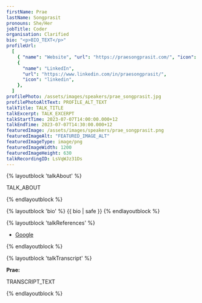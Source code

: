 ```yaml
---
firstName: Prae
lastName: Songprasit
pronouns: She/Her
jobTitle: Coder
organisation: Clarified
bio: "<p>BIO_TEXT</p>"
profileUrl:
  [
    { "name": "Website", "url": "https://praesongprasit.com/", "icon": "code" },
    {
      "name": "LinkedIn",
      "url": "https://www.linkedin.com/in/praesongprasit/",
      "icon": "linkedin",
    },
  ]
profilePhoto: /assets/images/speakers/prae_songprasit.jpg
profilePhotoAltText: PROFILE_ALT_TEXT
talkTitle: TALK_TITLE
talkExcerpt: TALK_EXCERPT
talkStartTime: 2023-07-07T14:00:00.000+12
talkEndTime: 2023-07-07T14:30:00.000+12
featuredImage: /assets/images/speakers/prae_songprasit.png
featuredImageAlt: "FEATURED_IMAGE_ALT"
featuredImageType: image/png
featuredImageWidth: 1200
featuredImageHeight: 630
talkRecordingID: LsVqWJz31Ds
---
```


{% layoutblock 'talkAbout' %}

<p>TALK_ABOUT</p>
{% endlayoutblock %}

{% layoutblock 'bio' %}
{{ bio | safe }}
{% endlayoutblock %}

{% layoutblock 'talkReferences' %}

<ul>
    <li><a rel="external" href="https://google.com/">Google</a></li>
  </ul>
  
{% endlayoutblock %}

{% layoutblock 'talkTranscript' %}

<p>
  <strong>Prae:</strong>
</p>

<p>TRANSCRIPT_TEXT</p>

{% endlayoutblock %}
